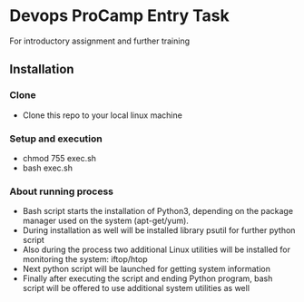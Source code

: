 # Devops ProCamp Entry Task
For introductory assignment and further training

## Installation

### Clone
- Clone this repo to your local linux machine

### Setup and execution
- chmod 755 exec.sh
- bash exec.sh

### About running process

- Bash script starts the installation of Python3, depending on the package manager used on the system (apt-get/yum).
- During installation as well will be installed library psutil for further python script
- Also during the process two additional Linux utilities will be installed for monitoring the system: iftop/htop
- Next python script will be launched for getting system information
- Finally after executing the script and ending Python program, bash script will be offered to use additional system utilities as well
